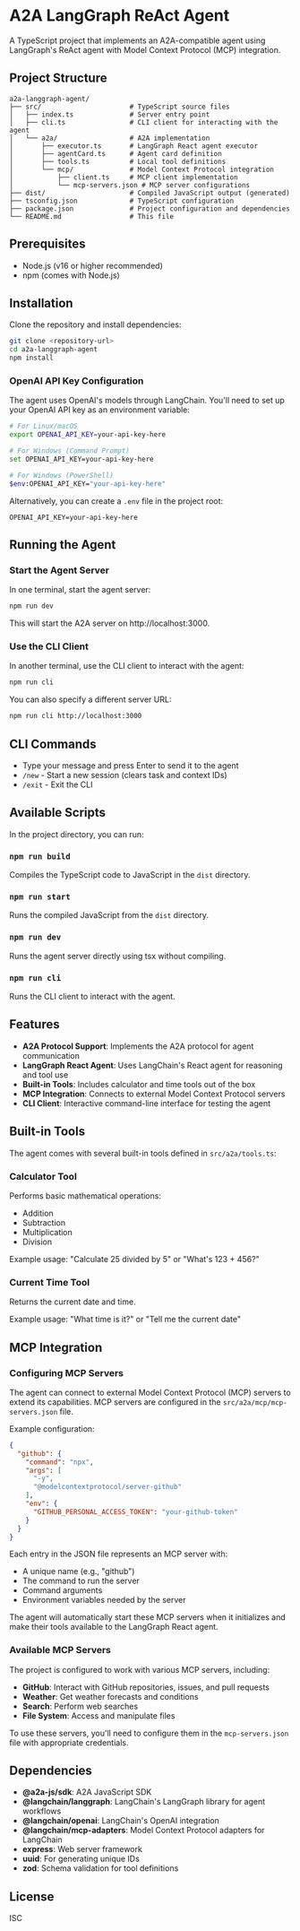 # A2A LangGraph ReAct Agent

A TypeScript project that implements an A2A-compatible agent using LangGraph's ReAct agent with Model Context Protocol (MCP) integration.

## Project Structure

```
a2a-langgraph-agent/
├── src/                      # TypeScript source files
│   ├── index.ts              # Server entry point
│   ├── cli.ts                # CLI client for interacting with the agent
│   └── a2a/                  # A2A implementation
│       ├── executor.ts       # LangGraph React agent executor
│       ├── agentCard.ts      # Agent card definition
│       ├── tools.ts          # Local tool definitions
│       └── mcp/              # Model Context Protocol integration
│           ├── client.ts     # MCP client implementation
│           └── mcp-servers.json # MCP server configurations
├── dist/                     # Compiled JavaScript output (generated)
├── tsconfig.json             # TypeScript configuration
├── package.json              # Project configuration and dependencies
└── README.md                 # This file
```

## Prerequisites

- Node.js (v16 or higher recommended)
- npm (comes with Node.js)

## Installation

Clone the repository and install dependencies:

```bash
git clone <repository-url>
cd a2a-langgraph-agent
npm install
```

### OpenAI API Key Configuration

The agent uses OpenAI's models through LangChain. You'll need to set up your OpenAI API key as an environment variable:

```bash
# For Linux/macOS
export OPENAI_API_KEY=your-api-key-here

# For Windows (Command Prompt)
set OPENAI_API_KEY=your-api-key-here

# For Windows (PowerShell)
$env:OPENAI_API_KEY="your-api-key-here"
```

Alternatively, you can create a `.env` file in the project root:

```
OPENAI_API_KEY=your-api-key-here
```

## Running the Agent

### Start the Agent Server

In one terminal, start the agent server:

```bash
npm run dev
```

This will start the A2A server on http://localhost:3000.

### Use the CLI Client

In another terminal, use the CLI client to interact with the agent:

```bash
npm run cli
```

You can also specify a different server URL:

```bash
npm run cli http://localhost:3000
```

## CLI Commands

- Type your message and press Enter to send it to the agent
- `/new` - Start a new session (clears task and context IDs)
- `/exit` - Exit the CLI

## Available Scripts

In the project directory, you can run:

### `npm run build`

Compiles the TypeScript code to JavaScript in the `dist` directory.

### `npm run start`

Runs the compiled JavaScript from the `dist` directory.

### `npm run dev`

Runs the agent server directly using tsx without compiling.

### `npm run cli`

Runs the CLI client to interact with the agent.

## Features

- **A2A Protocol Support**: Implements the A2A protocol for agent communication
- **LangGraph React Agent**: Uses LangChain's React agent for reasoning and tool use
- **Built-in Tools**: Includes calculator and time tools out of the box
- **MCP Integration**: Connects to external Model Context Protocol servers
- **CLI Client**: Interactive command-line interface for testing the agent

## Built-in Tools

The agent comes with several built-in tools defined in `src/a2a/tools.ts`:

### Calculator Tool

Performs basic mathematical operations:
- Addition
- Subtraction
- Multiplication
- Division

Example usage: "Calculate 25 divided by 5" or "What's 123 + 456?"

### Current Time Tool

Returns the current date and time.

Example usage: "What time is it?" or "Tell me the current date"

## MCP Integration

### Configuring MCP Servers

The agent can connect to external Model Context Protocol (MCP) servers to extend its capabilities. MCP servers are configured in the `src/a2a/mcp/mcp-servers.json` file.

Example configuration:

```json
{
  "github": {
    "command": "npx",
    "args": [
      "-y",
      "@modelcontextprotocol/server-github"
    ],
    "env": {
      "GITHUB_PERSONAL_ACCESS_TOKEN": "your-github-token"
    }
  }
}
```

Each entry in the JSON file represents an MCP server with:
- A unique name (e.g., "github")
- The command to run the server
- Command arguments
- Environment variables needed by the server

The agent will automatically start these MCP servers when it initializes and make their tools available to the LangGraph React agent.

### Available MCP Servers

The project is configured to work with various MCP servers, including:

- **GitHub**: Interact with GitHub repositories, issues, and pull requests
- **Weather**: Get weather forecasts and conditions
- **Search**: Perform web searches
- **File System**: Access and manipulate files

To use these servers, you'll need to configure them in the `mcp-servers.json` file with appropriate credentials.

## Dependencies

- **@a2a-js/sdk**: A2A JavaScript SDK
- **@langchain/langgraph**: LangChain's LangGraph library for agent workflows
- **@langchain/openai**: LangChain's OpenAI integration
- **@langchain/mcp-adapters**: Model Context Protocol adapters for LangChain
- **express**: Web server framework
- **uuid**: For generating unique IDs
- **zod**: Schema validation for tool definitions

## License

ISC
